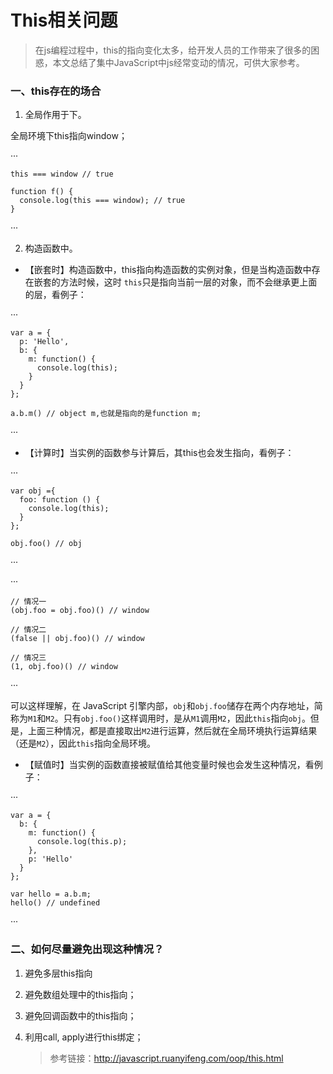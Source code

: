 # This相关问题

> 在js编程过程中，this的指向变化太多，给开发人员的工作带来了很多的困惑，本文总结了集中JavaScript中js经常变动的情况，可供大家参考。

### 一、this存在的场合

1. 全局作用于下。

全局环境下this指向window；

···

```
this === window // true

function f() {
  console.log(this === window); // true
}
```

···

2. 构造函数中。

* 【嵌套时】构造函数中，this指向构造函数的实例对象，但是当构造函数中存在嵌套的方法时候，这时 `this`只是指向当前一层的对象，而不会继承更上面的层，看例子：

···

```
var a = {
  p: 'Hello',
  b: {
    m: function() {
      console.log(this);
    }
  }
};

a.b.m() // object m,也就是指向的是function m;
```

···

* 【计算时】当实例的函数参与计算后，其this也会发生指向，看例子：

···

```
var obj ={
  foo: function () {
    console.log(this);
  }
};

obj.foo() // obj
```

···

···

```
// 情况一
(obj.foo = obj.foo)() // window

// 情况二
(false || obj.foo)() // window

// 情况三
(1, obj.foo)() // window
```

···

可以这样理解，在 JavaScript 引擎内部，`obj`和`obj.foo`储存在两个内存地址，简称为`M1`和`M2`。只有`obj.foo()`这样调用时，是从`M1`调用`M2`，因此`this`指向`obj`。但是，上面三种情况，都是直接取出`M2`进行运算，然后就在全局环境执行运算结果（还是`M2`），因此`this`指向全局环境。

* 【赋值时】当实例的函数直接被赋值给其他变量时候也会发生这种情况，看例子：

···

```
var a = {
  b: {
    m: function() {
      console.log(this.p);
    },
    p: 'Hello'
  }
};

var hello = a.b.m;
hello() // undefined
```

···

### 二、如何尽量避免出现这种情况？

1. 避免多层this指向

2. 避免数组处理中的this指向；

3. 避免回调函数中的this指向；

4. 利用call, apply进行this绑定；

   > 参考链接：http://javascript.ruanyifeng.com/oop/this.html

   ​

   ​

